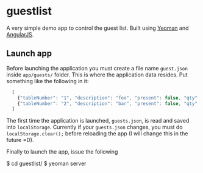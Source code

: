 # guestlist
A very simple demo app to control the guest list.
Built using [Yeoman](http://yeoman.io) and [AngularJS](http://angularjs.org/).

## Launch app

Before launching the application you must create a file name `guest.json` inside
`app/guests/` folder. This is where the application data resides. Put something
like the following in it:
  
```javascript
  [
    {"tableNumber": "1", "description": "foo", "present": false, "qty": "4"},
    {"tableNumber": "2", "description": "bar", "present": false, "qty": "6"}
  ]
```

The first time the application is launched, `guests.json`, is read and saved into
`localStorage`. Currently if your `guests.json` changes, you must do `localStorage.clear();`
before reloading the app (I will change this in the future =D).

Finally to launch the app, issue the following

  $ cd guestlist/
  $ yeoman server
